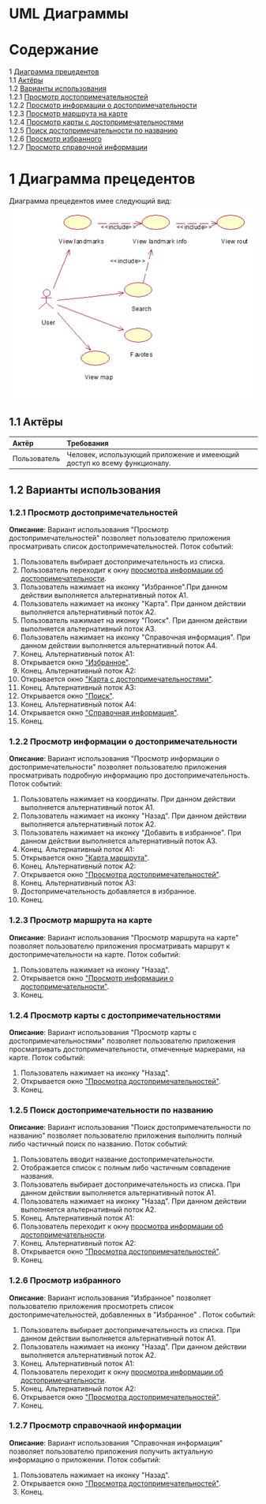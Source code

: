 # UML Диаграммы

# Содержание
1 [Диаграмма прецедентов](#useCase)   
1.1 [Актёры](#actors)  
1.2 [Варианты использования](#use_cases)  
1.2.1 [Просмотр достопримечательностей](#landmarks_list)  
1.2.2 [Просмотр информации о достопримечательности](#landmark_info)  
1.2.3 [Просмотр маршрута на карте](#landmark_on_map)  
1.2.4 [Просмотр карты с достопримечательностями](#landmarks_map)  
1.2.5 [Поиск достопримечательности по названию](#search_landmarks_by_name)  
1.2.6 [Просмотр избранного](#favorites)  
1.2.7 [Просмотр справочной информации](#info)  

<a name="useCase"/>

# 1 Диаграмма прецедентов
Диаграмма прецедентов имее следующий вид:  
![](../../Documentation/Diagrams/UseCase/useCase.png)

<a name="actors"/>

## 1.1 Актёры
| Актёр | Требования | 
|:---|:---|
| Пользователь | Человек, использующий приложение и имееющий доступ ко всему функционалу.   |

<a name="use_cases"/>

## 1.2 Варианты использования

<a name="landmarks_list"/>

### 1.2.1 Просмотр достопримечательностей
**Описание**: Вариант использования "Просмотр достопримечательностей" позволяет пользователю приложения просматривать список достопримечательностей. Поток событий:  
1.  Пользователь выбирает достопримечательность из списка.
2.  Пользователь переходит к окну [просмотра информации об достопримечательности](#landmark_info).
3.  Пользователь нажимает на иконку "Избранное".При данном действии выполняется альтернативный поток А1.
4.  Пользователь нажимает на иконку "Карта". При данном действии выполняется альтернативный поток А2.
5.  Пользователь нажимает на иконку "Поиск". При данном действии выполняется альтернативный поток А3.
6.  Пользователь нажимает на иконку "Справочная информация". При данном действии выполняется альтернативный поток А4.
7.  Конец. Альтернативный поток А1:
8.  Открывается окно ["Избранное"](#favorites).
9.  Конец. Альтернативный поток А2:
10.  Открывается окно ["Карта с достопримечательностями"](#landmarks_map).
11.  Конец. Альтернативный поток А3:
12.  Открывается окно ["Поиск"](#search_landmarks_by_name).
13.  Конец. Альтернативный поток А4:
14.  Открывается окно ["Справочная информация"](#info). 
15.  Конец.

<a name="landmark_info"/>

### 1.2.2 Просмотр информации о достопримечательности
**Описание**: Вариант использования "Просмотр информации о достопримечательности" позволяет пользователю приложения просматривать подробную информацию про достопримечательность. Поток событий:  
1.  Пользователь нажимает на координаты. При данном действии выполняется альтернативный поток А1.
2.  Пользователь нажимает на иконку "Назад". При данном действии выполняется альтернативный поток А2.
3.  Пользователь нажимает на иконку "Добавить в избранное". При данном действии выполняется альтернативный поток А3.
4.  Конец. Альтернативный поток А1:
5.  Открывается окно ["Карта маршрута"](landmark_on_map).
6.  Конец. Альтернативный поток А2:
7.  Открывается окно ["Просмотра достопримечательностей"](#landmarks_list).
8.  Конец. Альтернативный поток А3:
9.  Достопримечательность добавляется в избранное.
10.  Конец.


<a name="landmark_on_map"/>

### 1.2.3 Просмотр маршрута на карте
**Описание**: Вариант использования "Просмотр маршрута на карте" позволяет пользователю приложения просматривать маршрут к достопримечательности на карте. Поток событий:  
1.  Пользователь нажимает на иконку "Назад".
2.  Открывается окно ["Просмотр информации о достопримечательности"](#landmark_info).
3.  Конец.

<a name="landmarks_map"/>

### 1.2.4 Просмотр карты с достопримечательностями
**Описание**: Вариант использования "Просмотр карты с достопримечательностями" позволяет пользователю приложения просматривать достопримечательности, отмеченные маркерами, на карте. Поток событий:  
1.  Пользователь нажимает на иконку "Назад".
2.  Открывается окно ["Просмотра достопримечательностей"](#landmarks_list).
3.  Конец.

<a name="search_landmarks_by_name"/>

### 1.2.5 Поиск достопримечательности по названию
**Описание**: Вариант использования "Поиск достопримечательности по названию" позволяет пользователю приложения выполнить полный либо частичный поиск по названию. Поток событий: 
1.  Пользователь вводит название достопримечательности.
2.  Отображается список с полным либо частичным совпадение названия.
3.  Пользователь выбирает достопримечательность из списка. При данном действии выполняется альтернативный поток А1.
4.  Пользователь нажимает на иконку "Назад". При данном действии выполняется альтернативный поток А2.
5.  Конец. Альтернативный поток А1:
6.  Пользователь переходит к окну [просмотра информации об достопримечательности](#landmark_info).
7. Конец. Альтернативный поток А2:
8. Открывается окно ["Просмотра достопримечательностей"](#landmarks_list).
9.  Конец.

<a name="favorites"/>

### 1.2.6 Просмотр избранного
**Описание**: Вариант использования "Избранное" позволяет пользователю приложения просмотреть список достопримечательностей, добавленных в "Избранное" . Поток событий: 
1.  Пользователь выбирает достопримечательность из списка. При данном действии выполняется альтернативный поток А1.
2.  Пользователь нажимает на иконку "Назад". При данном действии выполняется альтернативный поток А2.
3.  Конец. Альтернативный поток А1:
4.  Пользователь переходит к окну [просмотра информации об достопримечательности](#landmark_info).
5. Конец. Альтернативный поток А2:
6. Открывается окно ["Просмотра достопримечательностей"](#landmarks_list).
7.  Конец.

<a name="info"/>

### 1.2.7 Просмотр справочнаой информации
**Описание**: Вариант использования "Справочная информация" позволяет пользователю приложения получить актуальную информацию о приложении. Поток событий: 
1.  Пользователь нажимает на иконку "Назад".
2.  Открывается окно ["Просмотра достопримечательностей"](#landmarks_list).
3.  Конец.
